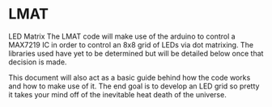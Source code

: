 # LMAT
LED Matrix
The LMAT code will make use of the arduino to control a MAX7219 IC in order to control an 8x8 grid of LEDs via dot matrixing. 
The libraries used have yet to be determined but will be detailed below once that decision is made. 


This document will also act as a basic guide behind how the code works and how to make use of it. 
The end goal is to develop an LED grid so pretty it takes your mind off of the inevitable heat death of the universe.
